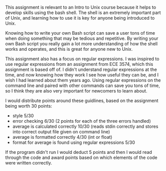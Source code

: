 This assignment is relevant to an Intro to Unix course because it helps to develop skills using the bash shell. The shell is an extremely important part of Unix, and learning how to use it is key for anyone being introduced to Unix.

Knowing how to write your own Bash script can save a user tons of time when doing something that may be tedious and repetitive. By writing your own Bash script you really gain a lot more understanding of how the shell works and operates, and this is great for anyone new to Unix.

This assignment also has a focus on regular expressions. I was inspired to use regular expressions from an assignment from ECE 3574, which this assignment is based off of. I didn't understand regular expressions at the time, and now knowing how they work I see how useful they can be, and I wish I had learned about them years ago. Using regular expressions on the command line and paired with other commands can save you tons of time, so I think they are also very important for newcomers to learn about.

I would distribute points around these guidlines, based on the assignment being worth 30 points:

+ style 5/30
+ error checking 6/30 (2 points for each of the three errors handled)
+ average is calculated correctly 10/30 (reads stdin correctly and stores into correct output file given on command line)
+ average is formatted correctly 4/30 (int or float)
+ format for average is found using regular expressions 5/30

If the program didn't run I would deduct 5 points and then I would read through the code and award points based on which elements of the code were written correctly.

